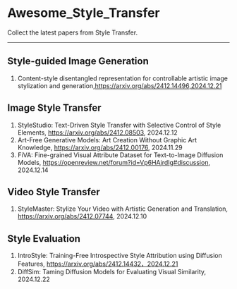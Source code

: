 # Awesome_Style_Transfer

Collect the latest papers from Style Transfer.

---



## Style-guided Image Generation
1. Content-style disentangled representation for controllable artistic image stylization and generation,https://arxiv.org/abs/2412.14496,2024.12.21


## Image Style Transfer
1. StyleStudio: Text-Driven Style Transfer with Selective Control of Style Elements, https://arxiv.org/abs/2412.08503, 2024.12.12
2. Art-Free Generative Models: Art Creation Without Graphic Art Knowledge, https://arxiv.org/abs/2412.00176, 2024.11.29
3. FiVA: Fine-grained Visual Attribute Dataset for Text-to-Image Diffusion Models, https://openreview.net/forum?id=Vp6HAjrdIg#discussion, 2024.12.14

## Video Style Transfer
1. StyleMaster: Stylize Your Video with Artistic Generation and Translation, https://arxiv.org/abs/2412.07744, 2024.12.10


## Style Evaluation
1. IntroStyle: Training-Free Introspective Style Attribution using Diffusion Features, https://arxiv.org/abs/2412.14432，2024.12.21
2. DiffSim: Taming Diffusion Models for Evaluating Visual Similarity, 2024.12.22
